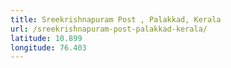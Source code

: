 ```yaml
---
title: Sreekrishnapuram Post , Palakkad, Kerala
url: /sreekrishnapuram-post-palakkad-kerala/
latitude: 10.899
longitude: 76.403
---
```

